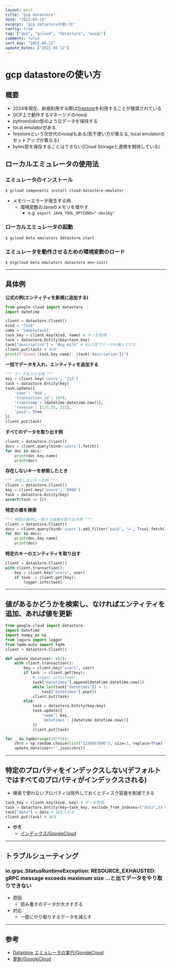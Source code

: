 ```yaml
---
layout: post
title: "gcp datastore"
date: "2022-09-23"
excerpt: "gcp datastoreの使い方"
config: true
tag: ["gcp", "gcloud", "datastore", "nosql"]
comments: false
sort_key: "2022-08-12"
update_dates: ["2022-08-12"]
---
```


# gcp datastoreの使い方

## 概要
 - 2024年現在、新規利用する際は[firestore](/gcp-firestore/)を利用することが推奨されている
 - GCP上で動作するマネージドのnosql
 - pythonのdict型のようなデータを保持する
 - local emulatorがある
 - firestoreという次世代のnosqlもある(若干使い方が異なる, local emulatorのセットアップが異なる)
 - bytes型を保存することはできない(Cloud Storageと連携を期待している)

## ローカルエミュレータの使用法

### エミュレータのインストール
```console
$ gcloud components install cloud-datastore-emulator
```
 - メモリーエラーが発生する時
   - 環境変数のJavaのメモリを増やす
     - e.g. `export JAVA_TOOL_OPTIONS="-Xmx16g"`

### ローカルエミュレータの起動
```console
$ gcloud beta emulators datastore start
```

### エミュレータを動作させるための環境変数のロード
```console
$ $(gcloud beta emulators datastore env-init)
```

---

## 具体例

**公式の例(エンティティを新規に追加する)**
```python
from google.cloud import datastore
import datetime

client = datastore.Client()
kind = "Task"
name = "sampletask1"
task_key = client.key(kind, name) # キーを取得
task = datastore.Entity(key=task_key)
task["description"] = "Buy milk" # dict型でデータを挿入できる
client.put(task) # 保存
print(f"Saved {task.key.name}: {task['description']}")
```

**一括でデータを入れ、エンティティを追加する**
```python
""" データを入れる例 """
key = client.key('users', '213')
task = datastore.Entity(key)
task.update({
    'name': 'Bob',
    'transaction_id': 1878,
    'timestamp': [datetime.datetime.now()],
    'revenue': [135.55, 222],
    'paid': True
})
client.put(task)
```

**すべてのデータを取り出す例**
```python
client = datastore.Client()
docs = client.query(kind='users').fetch()
for doc in docs:
    print(doc.key.name)
    print(doc)
```

**存在しないキーを参照したとき**
```python
""" 存在しないキーの例 """
client = datastore.Client()
key = client.key('users', '0000')
task = datastore.Entity(key)
assert(task == {})
```

**特定の値を検索**
```python
""" 特定の条件に一致する結果を取り出す例 """
client = datastore.Client()
docs = client.query(kind='users').add_filter('paid', '=', True).fetch()
for doc in docs:
    print(doc.key.name)
    print(doc)
```

**特定のキーのエンティティを取り出す**
```python
client = datastore.Client()
with client.transaction():
    key = client.key("users", user)
    if task := client.get(key):
        logger.info(task)
```

---

## 値があるかどうかを検索し、なければエンティティを追加、あれば値を更新

```python
from google.cloud import datastore
import datetime
import numpy as np
from loguru import logger
from tqdm.auto import tqdm
client = datastore.Client()

def update_data(user: str):
    with client.transaction():
        key = client.key("users", user)
        if task := client.get(key):
            # logger.info(task)
            task["datetimes"].append(datetime.datetime.now())
            while len(task["datetimes"]) > 3:
                task["datetimes"].pop(0)
            client.put(task)
        else:
            task = datastore.Entity(key=key)
            task.update({
                'name': key,
                'datetimes': [datetime.datetime.now()]
            })
            client.put(task)

for _ in tqdm(range(10**5)):
    chrs = np.random.choice(list("1234567890"), size=3, replace=True)
    update_data(user="".join(chrs))
```

---

## 特定のプロパティをインデックスしない(デフォルトではすべてのプロパティがインデックスされる)
 - 検索で使わないプロパティは除外しておくとディスク容量を削減できる

```python
task_key = client.key(kind, key) # キーを取得
task = datastore.Entity(key=task_key, exclude_from_indexes=("data",)) # データのプロパティは除外する
task["data"] = data # 値を入れる
client.put(task) # 保存
```
 - 参考
   - [インデックス/GoogleCloud](https://cloud.google.com/datastore/docs/concepts/indexes#unindexed_properties)

---

## トラブルシューティング

### io.grpc.StatusRuntimeException: RESOURCE_EXHAUSTED: gRPC message exceeds maximum size ...と出てデータをやり取りできない
 - 原因
   - 読み書きのデータが大きすぎる
 - 対応
   - 一度にやり取りするデータを減らす

---

## 参考
 - [Datastore エミュレータの実行/GoogleCloud](https://cloud.google.com/datastore/docs/tools/datastore-emulator?hl=ja)
 - [更新/GoogleCloud](https://cloud.google.com/datastore/docs/samples/datastore-update)
